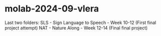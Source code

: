 # molab-2024-09-vlera
Last two folders:
SLS - Sign Language to Speech - Week 10-12 (First final project attempt)
NAT - Nature Along - Week 12-14 (Final final project)


